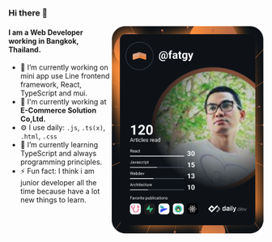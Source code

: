 ### Hi there 👋

<a href="https://app.daily.dev/DailyDevTips"><img src="https://github.com/fatgy/fatgy/blob/main/devcard.svg" width="300" alt="Shatmongkol Amaraveja's Dev Card" width="35%" align="right"/></a>


#### I am a Web Developer working in Bangkok, Thailand.

- 🔭 I’m currently working on mini app use Line frontend framework, React, TypeScript and mui.
- 🏢 I'm currently working at **E-Commerce Solution Co,Ltd.**
- :gear: I use daily: `.js`, `.ts(x)`, `.html`, `.css`
- 🌱 I’m currently learning TypeScript and always programming principles.
- ⚡ Fun fact: I think i am junior developer all the time because have a lot new things to learn.




<!--
**fatgy/fatgy** is a ✨ _special_ ✨ repository because its `README.md` (this file) appears on your GitHub profile.

Here are some ideas to get you started:

- 🔭 I’m currently working on ...
- 🌱 I’m currently learning ...
- 👯 I’m looking to collaborate on ...
- 🤔 I’m looking for help with ...
- 💬 Ask me about ...
- 📫 How to reach me: ...
- 😄 Pronouns: ...
- ⚡ Fun fact: ...
-->
